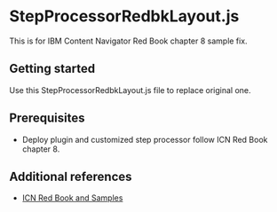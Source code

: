 # StepProcessorRedbkLayout.js

This is for IBM Content Navigator Red Book chapter 8 sample fix.

## Getting started

Use this StepProcessorRedbkLayout.js file to replace original one. 

## Prerequisites

* Deploy plugin and customized step processor follow ICN Red Book chapter 8.

## Additional references

* [ICN Red Book and Samples](http://www.redbooks.ibm.com/Redbooks.nsf/RedpieceAbstracts/sg248055.html?Open)

